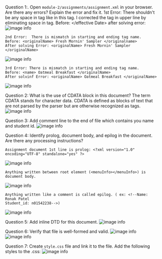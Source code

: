 <!--Ronak Patel
    n01542238 -->

Question 1:. Open `module-2/assignments/assignment.xml` in your browser. Are there any errors? Explain the error and fix it.
    1st Error:  There shouldn't be any space in tag like in this tag. I corrected the tag in upper line by eliminating space in tag. 
    Before: </effective Date> after solving error: </effectiveDate>
    ![image info](/images/Question1_1.png)

    2nd Error:  There is mismatch in starting and ending tag name. 
    Before: <originalName> Fresh Mornin' Sampler </originalname> 
    After solving Error: <originalName> Fresh Mornin' Sampler </originalName>
   ![image info](/images/Question1_2.png)

    3rd Error: There is mismatch in starting and ending tag name. 
    Before: <name> Oatmeal Breakfast </originalName>
    After solvinf Error: <originalName> Oatmeal Breakfast </originalName>
   ![image info](/images/Question1_3.png)

Question 2: What is the use of CDATA block in this document?
    The term CDATA stands for character data. CDATA is defined as blocks of text that are not parsed by the parser but are otherwise recognized as tags.
     ![image info](/images/Question2.png)

Question 3: Add comment line to the end of file which contains you name and student id.
     ![image info](/images/Question3.png)

Question 4: Identify prolog, document body, and epilog in the document. Are there any processing instructions?

    Assignment document 1st line is prolog: <?xml version="1.0" encoding="UTF-8" standalone="yes" ?>
   ![image info](/images/Question4_1.png)
    
    Anything written between root element (<menuInfo></menuInfo>) is document body.
   ![image info](/images/Question4_2.png)

    Anything written like a comment is called epilog. ( ex: <!--Name: Ronak Patel
    Student_id: n01542238-->)
   ![image info](/images/Question4_3.png)

Question 5: Add inline DTD for this document.
    ![image info](/images/Question5.png)

Question 6: Verify that file is well-formed and valid.
    ![image info](/images/Question1_1.png)
    ![image info](/images/Question6_2.png)

Question 7: Create `style.css` file and link it to the file. Add the following styles to the .css:
    ![image info](/images/Question7.png)